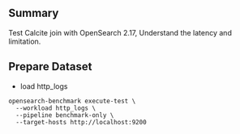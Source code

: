 ## Summary
Test Calcite join with OpenSearch 2.17, Understand the latency and limitation.

## Prepare Dataset
* load http_logs
```
opensearch-benchmark execute-test \
  --workload http_logs \
  --pipeline benchmark-only \
  --target-hosts http://localhost:9200
```
